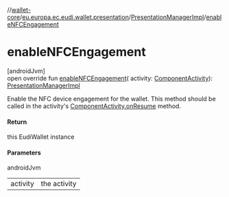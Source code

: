 //[wallet-core](../../../index.md)/[eu.europa.ec.eudi.wallet.presentation](../index.md)/[PresentationManagerImpl](index.md)/[enableNFCEngagement](enable-n-f-c-engagement.md)

# enableNFCEngagement

[androidJvm]\
open override fun [enableNFCEngagement](enable-n-f-c-engagement.md)(
activity: [ComponentActivity](https://developer.android.com/reference/kotlin/androidx/activity/ComponentActivity.html)): [PresentationManagerImpl](index.md)

Enable the NFC device engagement for the wallet. This method should be called in the
activity's [ComponentActivity.onResume](https://developer.android.com/reference/kotlin/androidx/activity/ComponentActivity.html#onresume)
method.

#### Return

this EudiWallet instance

#### Parameters

androidJvm

|          |              |
|----------|--------------|
| activity | the activity |
